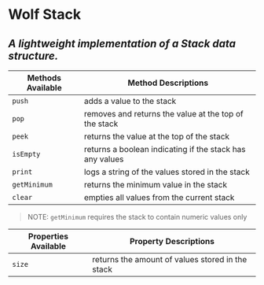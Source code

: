 # Wolf Stack
## _A lightweight implementation of a Stack data structure._

Methods Available | Method Descriptions
----------------- | -------------------
`push` | adds a value to the stack
`pop` | removes and returns the value at the top of the stack
`peek` | returns the value at the top of the stack
`isEmpty` | returns a boolean indicating if the stack has any values
`print` | logs a string of the values stored in the stack
`getMinimum` | returns the minimum value in the stack
`clear` | empties all values from the current stack
> NOTE: `getMinimum` requires the stack to contain numeric values only

Properties Available | Property Descriptions
-------------------- | ---------------------
`size` | returns the amount of values stored in the stack


